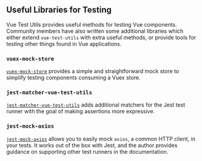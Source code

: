 ## Useful Libraries for Testing

Vue Test Utils provides useful methods for testing Vue components. Community members have also written some additional libraries which either extend `vue-test-utils` with extra useful methods, or provide tools for testing other things found in Vue applications.

### `vuex-mock-store`

[`vuex-mock-store`](https://github.com/posva/vuex-mock-store) provides a simple and straightforward mock store to simplify testing components consuming a Vuex store.

### `jest-matcher-vue-test-utils`

[`jest-matcher-vue-test-utils`](https://github.com/hmsk/jest-matcher-vue-test-utils) adds additional matchers for the Jest test runner with the goal of making assertions more expressive.

### `jest-mock-axios`

[`jest-mock-axios`](https://github.com/knee-cola/jest-mock-axios) allows you to easily mock `axios`, a common HTTP client, in your tests. It works out of the box with Jest, and the author provides guidance on supporting other test runners in the documentation.
